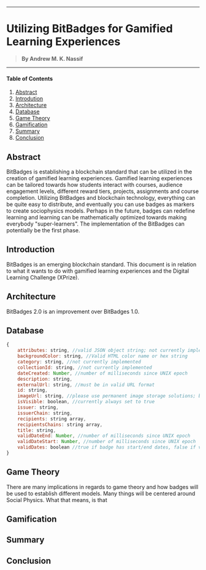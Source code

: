 ___
# Utilizing BitBadges for Gamified Learning Experiences 
> **By Andrew M. K. Nassif**
___

#### Table of Contents
1. [Abstract](#abstract)
2. [Introdution](#introduction)
3. [Architecture](#architecture)
4. [Database](#database)
5. [Game Theory](#game-theory)
6. [Gamification](#gamification)
7. [Summary](#summary)
8. [Conclusion](#conclusion)

## Abstract
BitBadges is establishing a blockchain standard that can be utilized in the creation of gamified learning experiences. Gamified learning experiences can be tailored towards how students interact with courses, audience engagement levels, different reward tiers, projects, assignments and course completion. Utilizing BitBadges and blockchain technology, everything can be quite easy to distribute, and eventually you can use badges as markers to create sociophysics models. Perhaps in the future, badges can redefine learning and learning can be mathematically optimized towards making everybody "super-learners". The implementation of the BitBadges can potentially be the first phase.

## Introduction
BitBadges is an emerging blockchain standard. This document is in relation to what it wants to do with gamified learning experiences and the Digital Learning Challenge (XPrize). 

## Architecture
BitBadges 2.0 is an improvement over BitBadges 1.0. 

## Database
```javascript
{
    attributes: string, //valid JSON object string; not currently implemented
    backgroundColor: string, //Valid HTML color name or hex string
    category: string, //not currently implemented
    collectionId: string, //not currently implemented
    dateCreated: Number, //number of milliseconds since UNIX epoch
    description: string,
    externalUrl: string, //must be in valid URL format
    id: string,
    imageUrl: string, //please use permanent image storage solutions; badges are permanent
    isVisible: boolean, //currently always set to true
    issuer: string, 
    issuerChain: string,
    recipients: string array,
    recipientsChains: string array,
    title: string, 
    validDateEnd: Number, //number of milliseconds since UNIX epoch
    validDateStart: Number, //number of milliseconds since UNIX epoch
    validDates: boolean //true if badge has start/end dates, false if valid forever
}
```

## Game Theory
There are many implications in regards to game theory and how badges will be used to establish different models. Many things will be centered around Social Physics. What that means, is that

## Gamification
## Summary
## Conclusion
